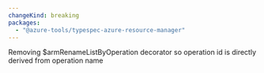 ```yaml
---
changeKind: breaking
packages:
  - "@azure-tools/typespec-azure-resource-manager"
---
```


Removing $armRenameListByOperation decorator so operation id is directly derived from operation name
